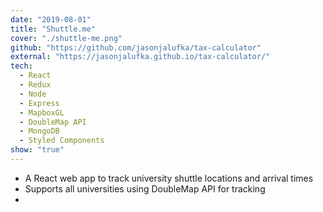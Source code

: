 ```yaml
---
date: "2019-08-01"
title: "Shuttle.me"
cover: "./shuttle-me.png"
github: "https://github.com/jasonjalufka/tax-calculator"
external: "https://jasonjalufka.github.io/tax-calculator/"
tech:
  - React
  - Redux
  - Node
  - Express
  - MapboxGL
  - DoubleMap API
  - MongoDB
  - Styled Components
show: "true"
---
```


- A React web app to track university shuttle locations and arrival times
- Supports all universities using DoubleMap API for tracking
-
